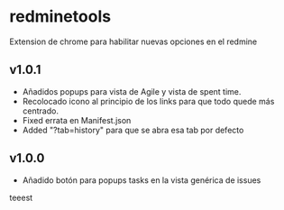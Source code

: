 # redminetools
Extension de chrome para habilitar nuevas opciones en el redmine

## v1.0.1
- Añadidos popups para vista de Agile y vista de spent time.
- Recolocado icono al principio de los links para que todo quede más centrado.
- Fixed errata en Manifest.json
- Added "?tab=history" para que se abra esa tab por defecto

## v1.0.0
- Añadido botón para popups tasks en la vista genérica de issues

teeest

